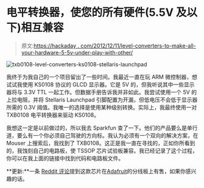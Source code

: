 # 电平转换器，使您的所有硬件(5.5V 及以下)相互兼容

> 原文:[https://hackaday . com/2012/12/11/level-converters-to-make-all-your-hardware-5-5v-under-play-with-other/](https://hackaday.com/2012/12/11/level-converters-to-make-all-your-hardware-5-5v-and-under-play-with-each-other/)

![txb0108-level-converters-ks0108-stellaris-launchpad](../Images/bd3d8e6a76fa6b06e139878f3b62d1d1.png)

我终于为我自己的一个项目留出了一些时间。我最近一直在玩 ARM 微控制器，想试试我使用 KS0108 协议的 GLCD 显示器。它是 5V 的，但我听说其中一些显示器将与 3.3V TTL 一起工作。但数据手册告诉我并非如此。我尝试使用一个 5V 的上拉电阻，并将 Stellaris Launchpad 引脚配置为开漏，但低电压不会低于显示器所需的 0.3V 阈值。我唯一的选择是使用某种级别转换。实际上，我最终使用一对 TXB0108 电平转换器来驱动 KS0108。

我想这一定是以前做过的，所以我去 Sparkfun 查了一下。他们的产品要么是单行道，要么有一个你必须自己驾驶的方向标。我认为必须有一个双向的解决方案，在 Mouser 上搜索后，我找到了 TXB0108。这正是我一直在寻找的，正如你所看到的，我蚀刻自己的电路板，使 TSSOP 芯片试验板兼容。我已经记录了这个过程，你可以在我上面的链接中找到代码和电路板文件。

**更新:**一条 [Reddit 评论](http://www.reddit.com/r/ECE/comments/14mssh/level_converter_txb0108_lets_me_use_5v_tools_with/)提到这款芯片在[Adafruit](http://www.adafruit.com/products/395)的分线板上有售，如果你感兴趣的话。